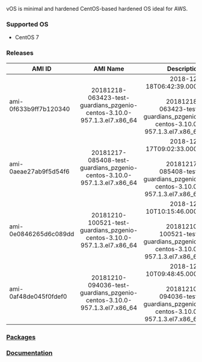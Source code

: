vOS is minimal and hardened CentOS-based hardened OS ideal for AWS.

### Supported OS
- CentOS 7

### Releases

| AMI ID | AMI Name | Description |
| ------------- |:-------------:| -----:|
| ami-0f633b9ff7b120340 | 20181218-063423-test-guardians_pzgenio-centos-3.10.0-957.1.3.el7.x86_64 | 2018-12-18T06:42:39.000Z<br><br>20181218-063423-test-guardians_pzgenio-centos-3.10.0-957.1.3.el7.x86_64 |
| ami-0aeae27ab9f5d54f6 | 20181217-085408-test-guardians_pzgenio-centos-3.10.0-957.1.3.el7.x86_64 | 2018-12-17T09:02:33.000Z<br><br>20181217-085408-test-guardians_pzgenio-centos-3.10.0-957.1.3.el7.x86_64 |
| ami-0e0846265d6c089dd | 20181210-100521-test-guardians_pzgenio-centos-3.10.0-957.1.3.el7.x86_64 | 2018-12-10T10:15:46.000Z<br><br>20181210-100521-test-guardians_pzgenio-centos-3.10.0-957.1.3.el7.x86_64 |
| ami-0af48de045f0fdef0 | 20181210-094036-test-guardians_pzgenio-centos-3.10.0-957.1.3.el7.x86_64 | 2018-12-10T09:48:45.000Z<br><br>20181210-094036-test-guardians_pzgenio-centos-3.10.0-957.1.3.el7.x86_64 |

### [Packages](https://github.com/VoyagerInnovations/hardened1-packages/blob/master/packages.txt)
### [Documentation](vos-documentation.md)
